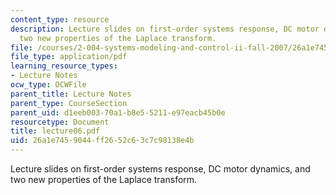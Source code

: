 ```yaml
---
content_type: resource
description: Lecture slides on first-order systems response, DC motor dynamics, and
  two new properties of the Laplace transform.
file: /courses/2-004-systems-modeling-and-control-ii-fall-2007/26a1e7459044ff2652c63c7c98138e4b_lecture06.pdf
file_type: application/pdf
learning_resource_types:
- Lecture Notes
ocw_type: OCWFile
parent_title: Lecture Notes
parent_type: CourseSection
parent_uid: d1eeb003-70a1-b8e5-5211-e97eacb45b0e
resourcetype: Document
title: lecture06.pdf
uid: 26a1e745-9044-ff26-52c6-3c7c98138e4b
---
```

Lecture slides on first-order systems response, DC motor dynamics, and two new properties of the Laplace transform.

